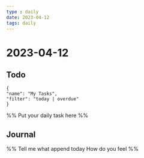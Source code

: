 ```yaml
---
type : daily
date: 2023-04-12
tags: daily
---
```


# 2023-04-12

## Todo
```todoist
{
"name": "My Tasks",
"filter": "today | overdue"
}
```
%%
Put your daily task here
%%


## Journal 
%%
Tell me what append today
How do you feel
%%